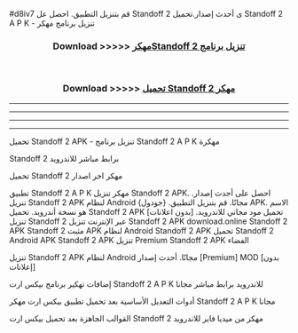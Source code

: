 #d8iv7 قم بتنزيل التطبيق. احصل عل Standoff 2  ى أحدث إصدار.تحميل Standoff 2  A P K - تنزيل برنامج مهكر



<div align="center">
<h3>Download >>>>> <a href="https://ar-sites.web.app/?ar= Standoff 2 ">مهكرStandoff 2  تنزيل برنامج</a></h3><br>

<h3>Download >>>>> <a href="https://ar-sites.web.app/?ar= Standoff 2 ">تحميل Standoff 2  مهكر</a></h3>
</div>


----------------------------------------------------------

----------------------------------------------------------

----------------------------------------------------------

----------------------------------------------------------


تحميل Standoff 2  APK - تنزيل برنامج Standoff 2  A P K مهكرة

Standoff 2  برابط مباشر للاندرويد

تحميل Standoff 2  مهكر اخر اصدار

تطبيق Standoff 2  A P K مهكر
تنزيل Standoff 2  APK. احصل على أحدث إصدار.
تنزيل Standoff 2  APK لنظام Android مجانًا.
قم بتنزيل التطبيق. {جودول} APK. الاسم هو نسخة أندرويد.
تحميل Standoff 2  APK [بدون اعلانات]
تحميل مود مجاني للاندرويد.
تنزيل Standoff 2  عبر الإنترنت
تنزيل Standoff 2  APK
download.online Standoff 2  APK
Standoff 2  مثبت APK لنظام Android
Standoff 2  APK
تحميل Standoff 2  Android APK
Standoff 2  APK تنزيل Premium
Standoff 2  APK الفضاء

تنزيل Standoff 2  APK لنظام Android مجانًا. أحدث إصدار [Premium] MOD [بدون إعلانات]

إضافات تهكير برنامج بيكس ارت Standoff 2  A P K للاندرويد برابط مباشر مجانا

أدوات التعديل الأساسية بعد تحميل تطبيق بيكس ارت مهكر Standoff 2  A P K مجانا

القوالب الجاهزة بعد تحميل بيكس ارت Standoff 2  مهكر من ميديا فاير للاندرويد



